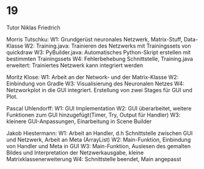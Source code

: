 # 19

Tutor Niklas Friedrich

Morris Tutschku: W1: Grundgerüst neuronales Netzwerk, Matrix-Stuff, Data-Klasse
				 W2: Training.java: Trainieren des Netzwerks mit Trainingssets von quickdraw
				 W3: PyBuilder.java: Automatisches Python-Skript erstellen mit bestimmten Trainingssets
				 W4: Fehlerbehebung Schnittstelle, Training.java erweitert: Trainiertes Netzwerk kann integriert werden

Moritz Klose: W1: Arbeit an der Network- und der Matrix-Klasse 
			  W2: Einbindung von Gradle 
			  W3: Visualisierung des Neuronalen Netzes 
			  W4: Netzworkplot in die GUI integriert. Erstellung von zwei Stages für GUI und Plot.

Pascal Uhlendorff: 	W1: GUI Implementation
				   	W2: GUI überarbeitet, weitere Funktionen zum GUI hinzugefügt(Timer, Try, Output für Handler)
					W3: kleinere GUI-Anpassungen, Einarbeitung in Scene Builder

Jakob Hiestermann:	W1: Arbeit an Handler, d.h Schnittstelle zwischen GUI und Netzwerk, Arbeit an Meta (ArrayList)
					W2: Main-Funktion, Einbindung von Handler und Meta in GUI
					W3:	Main-Funktion, Auslesen des gemalten Bildes und Interpretation der Netzwerkausgabe, kleine		 Matrixklassenerweiterung
					W4: Schnittstelle beendet, Main angepasst
